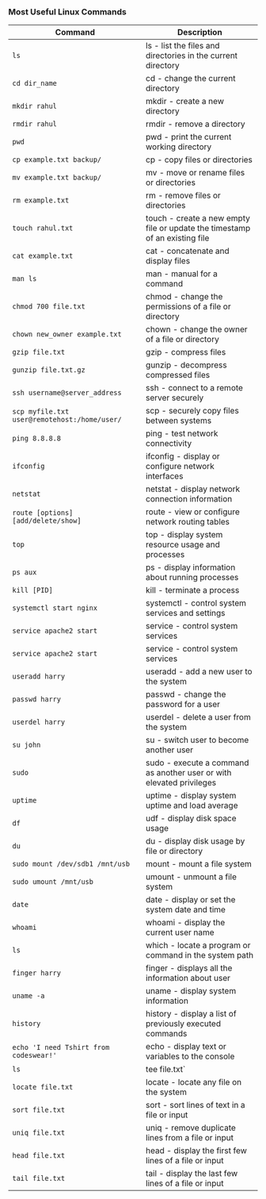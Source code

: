 ### Most Useful Linux Commands

| Command | Description |
| ------- | ----------- |
| `ls` | ls - list the files and directories in the current directory |
| `cd dir_name` |cd - change the current directory|
| `mkdir rahul` | mkdir - create a new directory |
| `rmdir rahul` | rmdir - remove a directory |
| `pwd` | pwd - print the current working directory |
| `cp example.txt backup/` | cp - copy files or directories |
| `mv example.txt backup/` | mv - move or rename files or directories |
| `rm example.txt` | rm - remove files or directories |
| `touch rahul.txt` | touch - create a new empty file or update the timestamp of an existing file |
| `cat example.txt` | cat - concatenate and display files |
| `man ls` | man - manual for a command |
| `chmod 700 file.txt` | chmod - change the permissions of a file or directory|
| `chown new_owner example.txt` | chown - change the owner of a file or directory |
| `gzip file.txt` | gzip - compress files |
| `gunzip file.txt.gz` | gunzip - decompress compressed files |
| `ssh username@server_address` | ssh - connect to a remote server securely |
| `scp myfile.txt user@remotehost:/home/user/` | scp - securely copy files between systems |
| `ping 8.8.8.8` | ping - test network connectivity |
| `ifconfig` | ifconfig - display or configure network interfaces |
| `netstat` | netstat - display network connection information |
| `route [options] [add/delete/show]` | route - view or configure network routing tables|
| `top` | top - display system resource usage and processes|
| `ps aux` | ps - display information about running processes|
| `kill [PID]` | kill - terminate a process|
| `systemctl start nginx` | systemctl - control system services and settings|
| `service apache2 start` | service - control system services|
| `service apache2 start` | service - control system services|
| `useradd harry` | useradd - add a new user to the system|
| `passwd harry` | passwd - change the password for a user|
| `userdel harry` | userdel - delete a user from the system|
| `su john` | su - switch user to become another user|
| `sudo` | sudo - execute a command as another user or with elevated privileges|
| `uptime` | uptime - display system uptime and load average|
| `df` | udf - display disk space usage|
| `du` | du - display disk usage by file or directory|
| `sudo mount /dev/sdb1 /mnt/usb` | mount - mount a file system|
| `sudo umount /mnt/usb` | umount - unmount a file system|
| `date` | date - display or set the system date and time|
| `whoami` | whoami - display the current user name|
| `ls` | which - locate a program or command in the system path|
| `finger harry` | finger - displays all the information about user |
| `uname -a` | uname - display system information |
| `history` | history - display a list of previously executed commands |
| `echo 'I need Tshirt from codeswear!'` | echo - display text or variables to the console |
| `ls` | tee file.txt` | tee - redirect output to both a file and the console |
| `locate file.txt` | locate - locate any file on the system |
| `sort file.txt` | sort - sort lines of text in a file or input |
| `uniq file.txt` | uniq - remove duplicate lines from a file or input |
| `head file.txt` | head - display the first few lines of a file or input |
| `tail file.txt` | tail - display the last few lines of a file or input |
